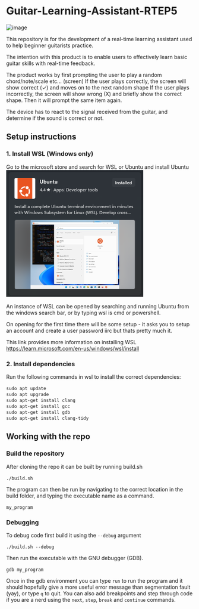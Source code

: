 # Guitar-Learning-Assistant-RTEP5
![image](https://github.com/user-attachments/assets/e07a5550-07ae-4ea3-8d5d-35c13ffcd222)

This repository is for the development of a real-time learning assistant used to help beginner guitarists practice. 

The intention with this product is to enable users to effectively learn basic guitar skills with real-time feedback.

The product works by first prompting the user to play a random chord/note/scale etc... (screen)
If the user plays correctly, the screen will show correct (✓) and moves on to the next random shape
If the user plays incorrectly, the screen will show wrong (X) and briefly show the correct shape. Then it will prompt the same item again.

The device has to react to the signal received from the guitar, and determine if the sound is correct or not.

## Setup instructions
### 1. Install WSL (Windows only)
Go to the microsoft store and search for WSL or Ubuntu and install Ubuntu
![alt text](images/Ubuntu.png)

An instance of WSL can be opened by searching and running Ubuntu from the windows search bar, or by typing wsl is cmd or powershell.

On opening for the first time there will be some setup - it asks you to setup an account and create a user password iirc but thats pretty much it.

This link provides more information on installing WSL https://learn.microsoft.com/en-us/windows/wsl/install
### 2. Install dependencies
Run the following commands in wsl to install the correct dependencies:
```
sudo apt update
sudo apt upgrade
sudo apt-get install clang
sudo apt-get install gcc
sudo apt-get install gdb
sudo apt-get install clang-tidy
```
## Working with the repo
### Build the repository
After cloning the repo it can be built by running build.sh
```
./build.sh
```
The program can then be run by navigating to the correct location in the build folder, and typing the executable name as a command.
```
my_program
```

### Debugging
To debug code first build it using the `--debug` argument
```
./build.sh --debug
```
Then run the executable with the GNU debugger (GDB).
```
gdb my_program
```
Once in the gdb environment you can type `run` to run the program and it should hopefully give a more useful error message than segmentation fault (yay), or type `q` to quit. You can also add breakpoints and step through code if you are a nerd using the `next`, `step`, `break` and `continue` commands.
